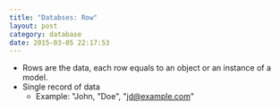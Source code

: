 ```yaml
---
title: "Databses: Row" 
layout: post
category: database
date: 2015-03-05 22:17:53 
---
```


- Rows are the data, each row equals to an object or an instance of a model.
- Single record of data
  - Example: "John, "Doe", "jd@example.com"